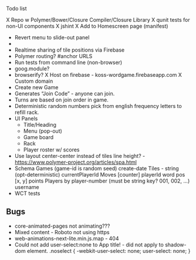 Todo list

X Repo w Polymer/Bower/Closure Compiler/Closure Library
X qunit tests for non-UI components
X jshint
X Add to Homescreen page (manifest)
- Revert menu to slide-out panel
- <drag-tile>
- Realtime sharing of tile positions via Firebase
- Polymer routing? #anchor URLS
- Run tests from command line (non-browser)
- goog.module?
- browserify?
X Host on firebase - koss-wordgame.firebaseapp.com
X Custom domain
- Create new Game
- Generates “Join Code” - anyone can join.
- Turns are based on join order in game.
- Deterministic random numbers pick from english frequency letters to refill rack.
- UI Panels
  - Title/Heading
  - Menu (pop-out)
  - Game board
  - Rack
  - Player roster w/ scores
- Use layout center-center instead of tiles line height? - https://www.polymer-project.org/articles/spa.html
- Schema
  Games (game-id is random seed)
    create-date
    Tiles - string (opt-deterministic)
    currentPlayerId
    Moves [counter]
      playerId
      word
      pos [x, y]
      points
    Players by player-number (must be string key? 001, 002, …)
      username
- WCT tests


Bugs
-----
- core-animated-pages not animating???
- Mixed content - Roboto not using https
  <link href="http://fonts.googleapis.com/css?family=Roboto:400,300,500,700|Source+Code+Pro"
  Should be "//fonts..."
- web-animations-next-lite.min.js.map - 404
- Could not add user-select:none to App title! - did not apply to shadow-dom element.
      .noselect {
      -webkit-user-select: none;
      user-select: none;
      }
